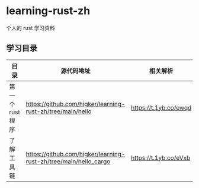 # learning-rust-zh
个人的 rust 学习资料

## 学习目录

|目录|源代码地址|相关解析|
|---|---|-------|
|第一个rust程序|https://github.com/higker/learning-rust-zh/tree/main/hello|https://t.1yb.co/ewqd|
|了解工具链|https://github.com/higker/learning-rust-zh/tree/main/hello_cargo |https://t.1yb.co/eVxb|
